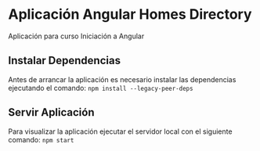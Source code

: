 # Aplicación Angular Homes Directory
Aplicación para curso Iniciación a Angular

## Instalar Dependencias
Antes de arrancar la aplicación es necesario instalar las dependencias ejecutando el comando:
`npm install --legacy-peer-deps`

## Servir Aplicación
Para visualizar la aplicación ejecutar el servidor local con el siguiente comando:
`npm start`